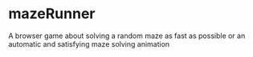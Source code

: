 # mazeRunner
A browser game about solving a random maze as fast as possible or an automatic and satisfying maze solving animation
